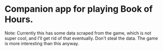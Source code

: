 # Companion app for playing Book of Hours.

Note: Currently this has some data scraped from the game, which is not super cool, and I'll get rid of that eventually. Don't steal the data. The game is more interesting than this anyway.
